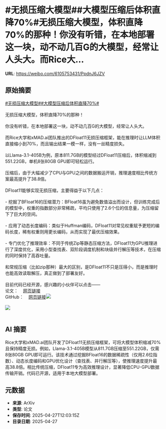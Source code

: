 # #无损压缩大模型##大模型压缩后体积直降70%#无损压缩大模型，体积直降70%的那种！你没有听错，在本地部署这一块，动不动几百G的大模型，经常让人头大。而Rice大...

**URL**: https://weibo.com/6105753431/PpdnJ6JZV

## 原始摘要

<a href="https://m.weibo.cn/search?containerid=231522type%3D1%26t%3D10%26q%3D%23%E6%97%A0%E6%8D%9F%E5%8E%8B%E7%BC%A9%E5%A4%A7%E6%A8%A1%E5%9E%8B%23&amp;extparam=%23%E6%97%A0%E6%8D%9F%E5%8E%8B%E7%BC%A9%E5%A4%A7%E6%A8%A1%E5%9E%8B%23" data-hide=""><span class="surl-text">#无损压缩大模型#</span></a><a href="https://m.weibo.cn/search?containerid=231522type%3D1%26t%3D10%26q%3D%23%E5%A4%A7%E6%A8%A1%E5%9E%8B%E5%8E%8B%E7%BC%A9%E5%90%8E%E4%BD%93%E7%A7%AF%E7%9B%B4%E9%99%8D70%25%23&amp;extparam=%23%E5%A4%A7%E6%A8%A1%E5%9E%8B%E5%8E%8B%E7%BC%A9%E5%90%8E%E4%BD%93%E7%A7%AF%E7%9B%B4%E9%99%8D70%25%23" data-hide=""><span class="surl-text">#大模型压缩后体积直降70%#</span></a><br><br>无损压缩大模型，体积直降70%的那种！<br><br>你没有听错，在本地部署这一块，动不动几百G的大模型，经常让人头大。<br><br>而Rice大学和xMAD.ai团队推出的DFloat11无损压缩框架，能在推理时让LLM体积直接缩小到70%，而且输出结果一模一样，没有一丝精度损失。<br><br>以Llama-3.1-405B为例，原本811.7GB的模型经过DFloat11压缩后，体积缩减到551.22GB，单机8张80GB GPU即可轻松运行。<br><br>压缩后，由于大幅减少了CPU与GPU之间的数据搬运开销，推理速度相比传统方案最高提升了38.8倍。<br><br>DFloat11能够实现无损压缩，主要得益于以下几点：<br><br>- 挖掘了BFloat16的压缩潜力：BFloat16虽为避免数值溢出而设计，但训练完成后的模型中，权重的指数部分非常稀疏，平均只使用了2.6个位的信息量，为压缩留下了巨大的空间。<br><br>- 应用了动态长度编码：类似于Huffman编码，DFloat11对常见权重赋予更短的编码长度，稀有权重则用更长编码，从而实现了最优压缩效果。<br><br>- 专门优化了推理效率：不同于传统Zip等静态压缩方法，DFloat11为GPU推理进行了深度优化，采用小型查找表、双阶段调度机制和块级并行解压等技术，在压缩的同时保持了高吞吐量。<br><br>和常规压缩（比如zip那种）最大的区别，是DFloat11不只是压得小，而是推理时也能高效读取解压，真正做到了部署友好。<br><br>目前代码已经开源，感兴趣的小伙伴可以点击——<br>论文：<a href="https://weibo.cn/sinaurl?u=https%3A%2F%2Farxiv.org%2Fabs%2F2504.11651" data-hide=""><span class="url-icon"><img style="width: 1rem;height: 1rem" src="https://h5.sinaimg.cn/upload/2015/09/25/3/timeline_card_small_web_default.png" referrerpolicy="no-referrer"></span><span class="surl-text">网页链接</span></a><br>GitHub：<a href="https://weibo.cn/sinaurl?u=https%3A%2F%2Fgithub.com%2FLeanModels%2FDFloat11" data-hide=""><span class="url-icon"><img style="width: 1rem;height: 1rem" src="https://h5.sinaimg.cn/upload/2015/09/25/3/timeline_card_small_web_default.png" referrerpolicy="no-referrer"></span><span class="surl-text">网页链接</span></a><img style="" src="https://tvax4.sinaimg.cn/large/006Fd7o3gy1i0vhzymr6mj31co12ek93.jpg" referrerpolicy="no-referrer"><br><br><img style="" src="https://tvax1.sinaimg.cn/large/006Fd7o3gy1i0vi002km9j30rl0t7x12.jpg" referrerpolicy="no-referrer"><br><br>

## AI 摘要

Rice大学和xMAD.ai团队开发了DFloat11无损压缩框架，可将大模型体积缩减70%且保持精度无损。例如，Llama-3.1-405B模型从811.7GB压缩至551.22GB，仅需8张80GB GPU即可运行。该技术通过挖掘BFloat16的数据稀疏性（仅用2.6位指数）、动态长度编码和GPU优化设计（查找表、并行解压等），使推理速度提升最高38.8倍。相比传统压缩，DFloat11专为高效推理设计，显著降低CPU-GPU数据传输开销。代码已开源，适用于本地大模型部署。

## 元数据

- **来源**: ArXiv
- **类型**: 论文
- **保存时间**: 2025-04-27T12:03:15Z
- **目录日期**: 2025-04-27
